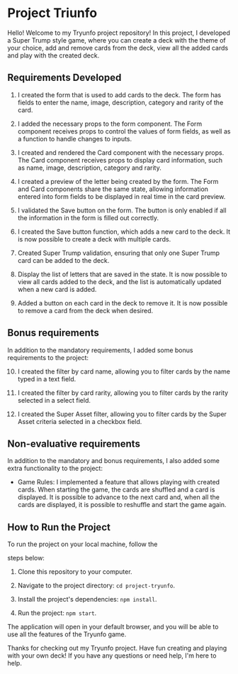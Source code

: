 # Project Triunfo

Hello! Welcome to my Tryunfo project repository! In this project, I developed a Super Trump style game, where you can create a deck with the theme of your choice, add and remove cards from the deck, view all the added cards and play with the created deck.

## Requirements Developed

1. I created the form that is used to add cards to the deck. The form has fields to enter the name, image, description, category and rarity of the card.

2. I added the necessary props to the form component. The Form component receives props to control the values of form fields, as well as a function to handle changes to inputs.

3. I created and rendered the Card component with the necessary props. The Card component receives props to display card information, such as name, image, description, category and rarity.

4. I created a preview of the letter being created by the form. The Form and Card components share the same state, allowing information entered into form fields to be displayed in real time in the card preview.

5. I validated the Save button on the form. The button is only enabled if all the information in the form is filled out correctly.

6. I created the Save button function, which adds a new card to the deck. It is now possible to create a deck with multiple cards.

7. Created Super Trump validation, ensuring that only one Super Trump card can be added to the deck.

8. Display the list of letters that are saved in the state. It is now possible to view all cards added to the deck, and the list is automatically updated when a new card is added.

9. Added a button on each card in the deck to remove it. It is now possible to remove a card from the deck when desired.

## Bonus requirements

In addition to the mandatory requirements, I added some bonus requirements to the project:

10. I created the filter by card name, allowing you to filter cards by the name typed in a text field.

11. I created the filter by card rarity, allowing you to filter cards by the rarity selected in a select field.

12. I created the Super Asset filter, allowing you to filter cards by the Super Asset criteria selected in a checkbox field.

## Non-evaluative requirements

In addition to the mandatory and bonus requirements, I also added some extra functionality to the project:

- Game Rules: I implemented a feature that allows playing with created cards. When starting the game, the cards are shuffled and a card is displayed. It is possible to advance to the next card and, when all the cards are displayed, it is possible to reshuffle and start the game again.

## How to Run the Project

To run the project on your local machine, follow the

  steps below:

1. Clone this repository to your computer.

2. Navigate to the project directory: `cd project-tryunfo`.

3. Install the project's dependencies: `npm install`.

4. Run the project: `npm start`.

The application will open in your default browser, and you will be able to use all the features of the Tryunfo game.

Thanks for checking out my Tryunfo project. Have fun creating and playing with your own deck! If you have any questions or need help, I'm here to help.
